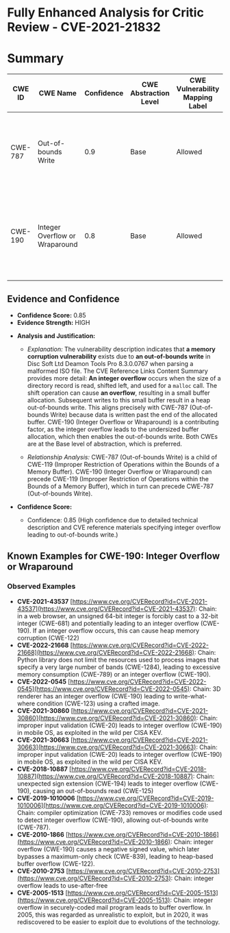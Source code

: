 # Fully Enhanced Analysis for Critic Review - CVE-2021-21832

# Summary
| CWE ID | CWE Name | Confidence | CWE Abstraction Level | CWE Vulnerability Mapping Label | CWE-Vulnerability Mapping Notes |
|---|---|---|---|---|---|
| CWE-787 | Out-of-bounds Write | 0.9 | Base | Allowed | Primary CWE. The vulnerability involves writing data past the end of an allocated buffer. |
| CWE-190 | Integer Overflow or Wraparound | 0.8 | Base | Allowed | Secondary CWE. An integer overflow leads to the allocation of a smaller than expected buffer. |

## Evidence and Confidence

*   **Confidence Score:** 0.85
*   **Evidence Strength:** HIGH

- **Analysis and Justification:**  
  - *Explanation:* The vulnerability description indicates that **a memory corruption vulnerability** exists due to **an out-of-bounds write** in Disc Soft Ltd Deamon Tools Pro 8.3.0.0767 when parsing a malformed ISO file. The CVE Reference Links Content Summary provides more detail: **An integer overflow** occurs when the size of a directory record is read, shifted left, and used for a `malloc` call. The shift operation can cause **an overflow**, resulting in a small buffer allocation. Subsequent writes to this small buffer result in a heap out-of-bounds write. This aligns precisely with CWE-787 (Out-of-bounds Write) because data is written past the end of the allocated buffer. CWE-190 (Integer Overflow or Wraparound) is a contributing factor, as the integer overflow leads to the undersized buffer allocation, which then enables the out-of-bounds write. Both CWEs are at the Base level of abstraction, which is preferred.
  
  - *Relationship Analysis:* CWE-787 (Out-of-bounds Write) is a child of CWE-119 (Improper Restriction of Operations within the Bounds of a Memory Buffer). CWE-190 (Integer Overflow or Wraparound) can precede CWE-119 (Improper Restriction of Operations within the Bounds of a Memory Buffer), which in turn can precede CWE-787 (Out-of-bounds Write).

- **Confidence Score:**  
  - Confidence: 0.85 (High confidence due to detailed technical description and CVE reference materials specifying integer overflow leading to out-of-bounds write.)



## Known Examples for CWE-190: Integer Overflow or Wraparound
### Observed Examples
- **CVE-2021-43537** [https://www.cve.org/CVERecord?id=CVE-2021-43537](https://www.cve.org/CVERecord?id=CVE-2021-43537): Chain: in a web browser, an unsigned 64-bit integer is forcibly cast to a 32-bit integer (CWE-681) and potentially leading to an integer overflow (CWE-190). If an integer overflow occurs, this can cause heap memory corruption (CWE-122)
- **CVE-2022-21668** [https://www.cve.org/CVERecord?id=CVE-2022-21668](https://www.cve.org/CVERecord?id=CVE-2022-21668): Chain: Python library does not limit the resources used to process images that specify a very large number of bands (CWE-1284), leading to excessive memory consumption (CWE-789) or an integer overflow (CWE-190).
- **CVE-2022-0545** [https://www.cve.org/CVERecord?id=CVE-2022-0545](https://www.cve.org/CVERecord?id=CVE-2022-0545): Chain: 3D renderer has an integer overflow (CWE-190) leading to write-what-where condition (CWE-123) using a crafted image.
- **CVE-2021-30860** [https://www.cve.org/CVERecord?id=CVE-2021-30860](https://www.cve.org/CVERecord?id=CVE-2021-30860): Chain: improper input validation (CWE-20) leads to integer overflow (CWE-190) in mobile OS, as exploited in the wild per CISA KEV.
- **CVE-2021-30663** [https://www.cve.org/CVERecord?id=CVE-2021-30663](https://www.cve.org/CVERecord?id=CVE-2021-30663): Chain: improper input validation (CWE-20) leads to integer overflow (CWE-190) in mobile OS, as exploited in the wild per CISA KEV.
- **CVE-2018-10887** [https://www.cve.org/CVERecord?id=CVE-2018-10887](https://www.cve.org/CVERecord?id=CVE-2018-10887): Chain: unexpected sign extension (CWE-194) leads to integer overflow (CWE-190), causing an out-of-bounds read (CWE-125)
- **CVE-2019-1010006** [https://www.cve.org/CVERecord?id=CVE-2019-1010006](https://www.cve.org/CVERecord?id=CVE-2019-1010006): Chain: compiler optimization (CWE-733) removes or modifies code used to detect integer overflow (CWE-190), allowing out-of-bounds write (CWE-787).
- **CVE-2010-1866** [https://www.cve.org/CVERecord?id=CVE-2010-1866](https://www.cve.org/CVERecord?id=CVE-2010-1866): Chain: integer overflow (CWE-190) causes a negative signed value, which later bypasses a maximum-only check (CWE-839), leading to heap-based buffer overflow (CWE-122).
- **CVE-2010-2753** [https://www.cve.org/CVERecord?id=CVE-2010-2753](https://www.cve.org/CVERecord?id=CVE-2010-2753): Chain: integer overflow leads to use-after-free
- **CVE-2005-1513** [https://www.cve.org/CVERecord?id=CVE-2005-1513](https://www.cve.org/CVERecord?id=CVE-2005-1513): Chain: integer overflow in securely-coded mail program leads to buffer overflow. In 2005, this was regarded as unrealistic to exploit, but in 2020, it was rediscovered to be easier to exploit due to evolutions of the technology.
